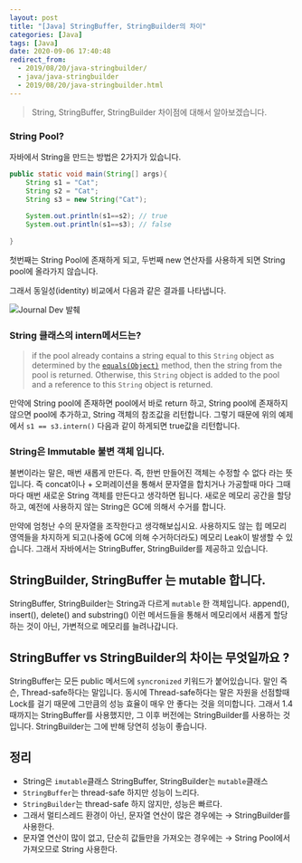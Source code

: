 ```yaml
---
layout: post
title: "[Java] StringBuffer, StringBuilder의 차이"
categories: [Java]
tags: [Java]
date: 2020-09-06 17:40:48
redirect_from:
  - 2019/08/20/java-stringbuilder/
  - java/java-stringbuilder
  - 2019/08/20/java-stringbuilder.html
---
```


> String, StringBuffer, StringBuilder 차이점에 대해서 알아보겠습니다.



### String Pool? 

자바에서 String을 만드는 방법은 2가지가 있습니다. 

```java
public static void main(String[] args){
    String s1 = "Cat";
    String s2 = "Cat";
    String s3 = new String("Cat");
    
    System.out.println(s1==s2); // true
    System.out.println(s1==s3); // false
                    
}
```

첫번째는 String Pool에 존재하게 되고, 두번째 new 연산자를 사용하게 되면 String pool에 올라가지 않습니다.

그래서 동일성(identity) 비교에서 다음과 같은 결과를 나타냅니다. 



![Journal Dev 발췌](https://cdn.journaldev.com/wp-content/uploads/2012/11/String-Pool-Java1.png) 

### String 클래스의 intern메서드는? 

>  if the pool already contains a string equal to this `String` object as determined by the [`equals(Object)`](https://docs.oracle.com/javase/7/docs/api/java/lang/String.html#equals(java.lang.Object)) method, then the string from the pool is returned. Otherwise, this `String` object is added to the pool and a reference to this `String` object is returned.

만약에 String pool에 존재하면 pool에서 바로 return 하고, String pool에 존재하지 않으면 pool에 추가하고, String 객체의 참조값을 리턴합니다. 그렇기 때문에 위의 예제에서 `s1 == s3.intern()` 다음과 같이 하게되면 true값을 리턴합니다. 



### String은 Immutable 불변 객체 입니다. 

불변이라는 말은, 매번 새롭게 만든다. 즉, 한번 만들어진 객체는 수정할 수 없다 라는 뜻입니다. 즉 concat이나 + 오퍼레이션을 통해서 문자열을 합치거나 가공할때 마다 그때 마다 매번 새로운 String 객체를 만든다고 생각하면 됩니다. 새로운 메모리 공간을 할당하고, 예전에 사용하지 않는 String은 GC에 의해서 수거를 합니다. 

만약에 엄청난 수의 문자열을 조작한다고 생각해보십시요. 사용하지도 않는 힙 메모리 영역들을 차지하게 되고(나중에 GC에 의해 수거하더라도) 메모리 Leak이 발생할 수 있습니다. 그래서 자바에서는 StringBuffer, StringBuilder를 제공하고 있습니다.



## StringBuilder, StringBuffer 는 mutable 합니다.

StringBuffer, StringBuilder는 String과 다르게 `mutable` 한 객체입니다. append(), insert(), delete() and substring() 이런 메서드들을 통해서 메모리에서 새롭게 할당하는 것이 아닌, 가변적으로 메모리를 늘려나갑니다.



## StringBuffer vs  StringBuilder의 차이는 무엇일까요 ?

StringBuffer는 모든 public 메서드에 `syncronized` 키워드가 붙어있습니다. 말인 즉슨, Thread-safe하다는 말입니다. 동시에 Thread-safe하다는 말은 자원을 선점할때 Lock를 걸기 때문에 그만큼의 성능 효율이 매우 안 좋다는 것을 의미합니다. 그래서 1.4때까지는 StringBuffer를 사용했지만, 그 이후 버전에는 StringBuilder를 사용하는 것입니다. StringBuilder는 그에 반해 당연히 성능이 좋습니다.



## 정리

- String은 `imutable`클래스 StringBuffer, StringBuilder는 `mutable`클래스
- `StringBuffer`는 thread-safe 하지만 성능이 느리다.
- `StringBuilder`는 thread-safe 하지 않지만, 성능은 빠르다.
- 그래서 멀티스레드 환경이 아닌, 문자열 연산이 많은 경우에는 → StringBuilder를 사용한다.
- 문자열 연산이 많이 없고, 단순히 값들만을 가져오는 경우에는 → String Pool에서 가져오므로 String 사용한다.
